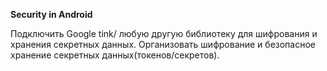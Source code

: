 **Security in Android**

Подключить Google tink/ любую другую библиотеку для шифрования и хранения секретных данных. Организовать шифрование и безопасное хранение секретных данных(токенов/секретов).

